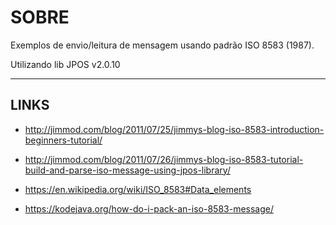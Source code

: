 # SOBRE

Exemplos de envio/leitura de mensagem usando padrão ISO 8583 (1987).

Utilizando lib JPOS v2.0.10

___

## LINKS

* http://jimmod.com/blog/2011/07/25/jimmys-blog-iso-8583-introduction-beginners-tutorial/

* http://jimmod.com/blog/2011/07/26/jimmys-blog-iso-8583-tutorial-build-and-parse-iso-message-using-jpos-library/

* https://en.wikipedia.org/wiki/ISO_8583#Data_elements

* https://kodejava.org/how-do-i-pack-an-iso-8583-message/

